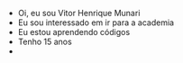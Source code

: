- Oi, eu sou Vitor Henrique Munari
- Eu sou interessado em ir para a academia
- Eu estou aprendendo códigos  
- Tenho 15 anos
- 

<!---
Lightzinnn/Lightzinnn is a ✨ special ✨ repository because its `README.md` (this file) appears on your GitHub profile.
You can click the Preview link to take a look at your changes.
--->
